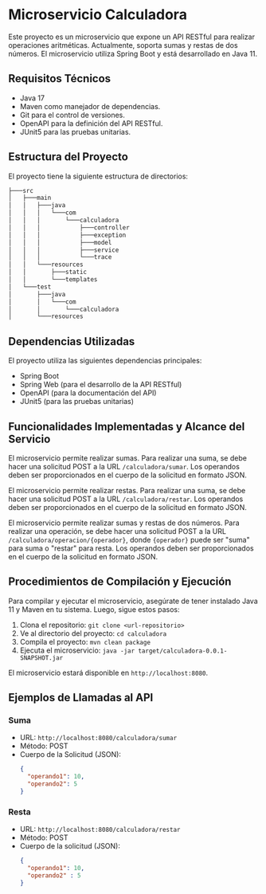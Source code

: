 # Microservicio Calculadora

Este proyecto es un microservicio que expone un API RESTful para realizar operaciones aritméticas. Actualmente, soporta sumas y restas de dos números. El microservicio utiliza Spring Boot y está desarrollado en Java 11.

## Requisitos Técnicos

- Java 17
- Maven como manejador de dependencias.
- Git para el control de versiones.
- OpenAPI para la definición del API RESTful.
- JUnit5 para las pruebas unitarias.

## Estructura del Proyecto

El proyecto tiene la siguiente estructura de directorios:

``` bash
├───src
│   ├───main
│   │   ├───java
│   │   │   └───com
│   │   │       └───calculadora
│   │   │           ├───controller
│   │   │           ├───exception
│   │   │           ├───model
│   │   │           ├───service
│   │   │           └───trace
│   │   └───resources
│   │       ├───static
│   │       └───templates
│   └───test
│       ├───java
│       │   └───com
│       │       └───calculadora
│       └───resources

```



## Dependencias Utilizadas

El proyecto utiliza las siguientes dependencias principales:

- Spring Boot
- Spring Web (para el desarrollo de la API RESTful)
- OpenAPI (para la documentación del API)
- JUnit5 (para las pruebas unitarias)

## Funcionalidades Implementadas y Alcance del Servicio

El microservicio permite realizar sumas. Para realizar una suma, se debe hacer una solicitud POST a la URL `/calculadora/sumar`. Los operandos deben ser proporcionados en el cuerpo de la solicitud en formato JSON.

El microservicio permite realizar restas. Para realizar una suma, se debe hacer una solicitud POST a la URL `/calculadora/restar`. Los operandos deben ser proporcionados en el cuerpo de la solicitud en formato JSON.

El microservicio permite realizar sumas y restas de dos números. Para realizar una operación, se debe hacer una solicitud POST a la URL `/calculadora/operacion/{operador}`, donde `{operador}` puede ser "suma" para suma o "restar" para resta. Los operandos deben ser proporcionados en el cuerpo de la solicitud en formato JSON.



## Procedimientos de Compilación y Ejecución

Para compilar y ejecutar el microservicio, asegúrate de tener instalado Java 11 y Maven en tu sistema. Luego, sigue estos pasos:

1. Clona el repositorio: `git clone <url-repositorio>`
2. Ve al directorio del proyecto: `cd calculadora`
3. Compila el proyecto: `mvn clean package`
4. Ejecuta el microservicio: `java -jar target/calculadora-0.0.1-SNAPSHOT.jar`

El microservicio estará disponible en `http://localhost:8080`.

## Ejemplos de Llamadas al API

### Suma
- URL: `http://localhost:8080/calculadora/sumar`
- Método: POST
- Cuerpo de la Solicitud (JSON):
  ```json
  {
    "operando1": 10,
    "operando2": 5
  }

### Resta
- URL: `http://localhost:8080/calculadora/restar`
- Método: POST
- Cuerpo de la solicitud (JSON):
  ```json
  {
    "operando1": 10,
    "operando2" : 5
  }